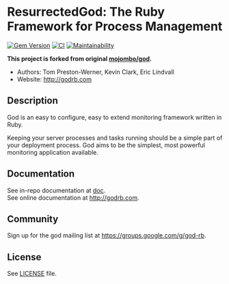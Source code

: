 ResurrectedGod: The Ruby Framework for Process Management
==============================================

[![Gem Version](https://badge.fury.io/rb/resurrected_god.svg)](https://badge.fury.io/rb/resurrected_god)
[![CI](https://github.com/mishina2228/resurrected_god/actions/workflows/ci.yml/badge.svg)](https://github.com/mishina2228/resurrected_god/actions/workflows/ci.yml)
[![Maintainability](https://api.codeclimate.com/v1/badges/27b37a69e634eba75483/maintainability)](https://codeclimate.com/github/mishina2228/resurrected_god/maintainability)

**This project is forked from original [mojombo/god](https://github.com/mojombo/god).**

* Authors: Tom Preston-Werner, Kevin Clark, Eric Lindvall
* Website: http://godrb.com

Description
-----------

God is an easy to configure, easy to extend monitoring framework written in
Ruby.

Keeping your server processes and tasks running should be a simple part of
your deployment process. God aims to be the simplest, most powerful monitoring
application available.

Documentation
-------------

See in-repo documentation at [doc](doc).  
See online documentation at http://godrb.com.

Community
---------

Sign up for the god mailing list at https://groups.google.com/g/god-rb.

License
-------

See [LICENSE](LICENSE) file.
